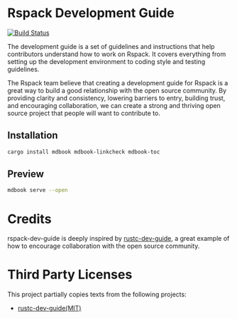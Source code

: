 # Rspack Development Guide

[![Build Status][ci-badge]][ci-url]

[ci-badge]: https://github.com/web-infra-dev/rspack-dev-guide/actions/workflows/ci.yml/badge.svg?event=push&branch=main
[ci-url]: https://github.com/web-infra-dev/rspack-dev-guide/actions/workflows/ci.yml?query=event%3Apush+branch%3Amain

The development guide is a set of guidelines and instructions that help contributors understand how to work on Rspack. It covers everything from setting up the development environment to coding style and testing guidelines.

The Rspack team believe that creating a development guide for Rspack is a great way to build a good relationship with the open source community. By providing clarity and consistency, lowering barriers to entry, building trust, and encouraging collaboration, we can create a strong and thriving open source project that people will want to contribute to.

## Installation

```bash
cargo install mdbook mdbook-linkcheck mdbook-toc
```

## Preview

```bash
mdbook serve --open
```

# Credits

rspack-dev-guide is deeply inspired by [rustc-dev-guide](https://github.com/rust-lang/rustc-dev-guide), a great example of how to encourage collaboration with the open source community.

# Third Party Licenses

This project partially copies texts from the following projects:

- [rustc-dev-guide(MIT)](https://github.com/rust-lang/rustc-dev-guide)


